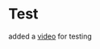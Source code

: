 Test
====

added a  [video](https://github.com/Ninganagouda/Test/blob/master/video/skycons.mov) for testing
